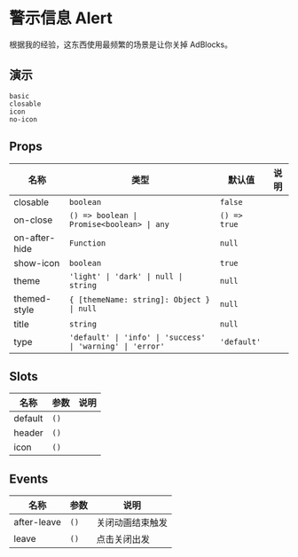 # 警示信息 Alert
根据我的经验，这东西使用最频繁的场景是让你关掉 AdBlocks。
## 演示
```demo
basic
closable
icon
no-icon
```
## Props
|名称|类型|默认值|说明|
|-|-|-|-|
|closable|`boolean`|`false`||
|on-close|`() => boolean \| Promise<boolean> \| any`|`() => true`||
|on-after-hide|`Function`|`null`||
|show-icon|`boolean`|`true`||
|theme|`'light' \| 'dark' \| null \| string`|`null`||
|themed-style|`{ [themeName: string]: Object } \| null`|`null`||
|title|`string`|`null`||
|type|`'default' \| 'info' \| 'success' \| 'warning' \| 'error'`|`'default'`||


## Slots
|名称|参数|说明|
|-|-|-|
|default|`()`||
|header|`()`||
|icon|`()`||

## Events
|名称|参数|说明|
|-|-|-|
|after-leave|`()`|关闭动画结束触发|
|leave|`()`|点击关闭出发|